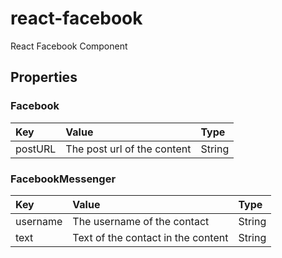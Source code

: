 # react-facebook

React Facebook Component

## Properties

### Facebook

|Key|Value|Type|
|:--|:----|:---|
|postURL|The post url of the content|String|

### FacebookMessenger

|Key|Value|Type|
|:--|:----|:---|
|username|The username of the contact|String|
|text|Text of the contact in the content|String|